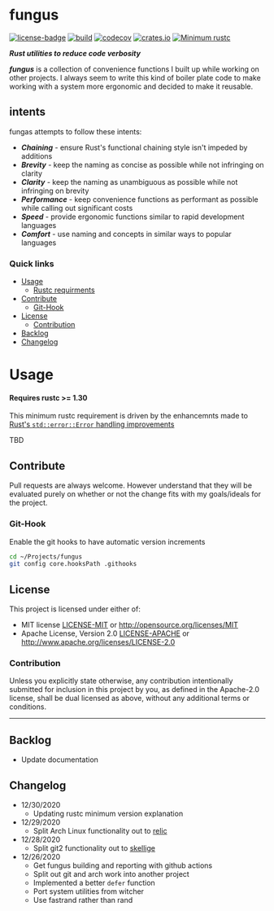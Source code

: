 # fungus
[![license-badge](https://img.shields.io/crates/l/fungus.svg)](https://opensource.org/licenses/MIT)
[![build](https://github.com/phR0ze/fungus/workflows/build/badge.svg?branch=main)](https://github.com/phR0ze/fungus/actions)
[![codecov](https://codecov.io/gh/phR0ze/fungus/branch/main/graph/badge.svg?token=2Q81XD9WU1)](https://codecov.io/gh/phR0ze/fungus)
[![crates.io](https://img.shields.io/crates/v/fungus.svg)](https://crates.io/crates/fungus)
[![Minimum rustc](https://img.shields.io/badge/rustc-1.30+-lightgray.svg)](https://github.com/phR0ze/fungus#rustc-requirements)

***Rust utilities to reduce code verbosity***

***fungus*** is a collection of convenience functions I built up while working on other projects.
I always seem to write this kind of boiler plate code to make working with a system more ergonomic
and decided to make it reusable.

## intents <a name="intents"/></a>
fungas attempts to follow these intents:

* ***Chaining*** - ensure Rust's functional chaining style isn't impeded by additions
* ***Brevity*** - keep the naming as concise as possible while not infringing on clarity
* ***Clarity*** - keep the naming as unambiguous as possible while not infringing on brevity
* ***Performance*** - keep convenience functions as performant as possible while calling out significant costs
* ***Speed*** - provide ergonomic functions similar to rapid development languages
* ***Comfort*** - use naming and concepts in similar ways to popular languages

### Quick links
* [Usage](#usage)
  * [Rustc requirments](#rustc-requirements)
* [Contribute](#contribute)
  * [Git-Hook](#git-hook)
* [License](#license)
  * [Contribution](#contribution)
* [Backlog](#backlog)
* [Changelog](#changelog)

# Usage <a name="usage"/></a>

#### Requires rustc >= 1.30 <a name="rustc-requirements"/></a>
This minimum rustc requirement is driven by the enhancemnts made to [Rust's `std::error::Error`
handling improvements](https://doc.rust-lang.org/std/error/trait.Error.html#method.source)

TBD

## Contribute <a name="Contribute"/></a>
Pull requests are always welcome. However understand that they will be evaluated purely on whether
or not the change fits with my goals/ideals for the project.

### Git-Hook <a name="git-hook"/></a>
Enable the git hooks to have automatic version increments
```bash
cd ~/Projects/fungus
git config core.hooksPath .githooks
```

## License <a name="license"/></a>
This project is licensed under either of:
 * MIT license [LICENSE-MIT](LICENSE-MIT) or http://opensource.org/licenses/MIT
 * Apache License, Version 2.0 [LICENSE-APACHE](LICENSE-APACHE) or http://www.apache.org/licenses/LICENSE-2.0

### Contribution <a name="contribution"/></a>
Unless you explicitly state otherwise, any contribution intentionally submitted for inclusion in
this project by you, as defined in the Apache-2.0 license, shall be dual licensed as above, without
any additional terms or conditions.

---

## Backlog <a name="backlog"/></a>
* Update documentation

## Changelog <a name="changelog"/></a>
* 12/30/2020
  * Updating rustc minimum version explanation
* 12/29/2020
  * Split Arch Linux functionality out to [relic](https://crates.io/crates/relic)
* 12/28/2020
  * Split git2 functionality out to [skellige](https://crates.io/crates/skellige)
* 12/26/2020
  * Get fungus building and reporting with github actions
  * Split out git and arch work into another project
  * Implemented a better `defer` function
  * Port system utilities from witcher
  * Use fastrand rather than rand
